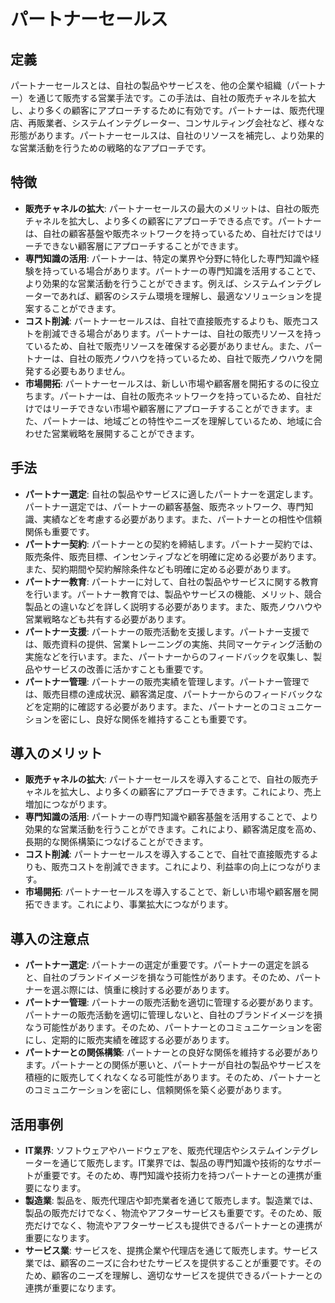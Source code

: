 # パートナーセールス

## 定義
パートナーセールスとは、自社の製品やサービスを、他の企業や組織（パートナー）を通じて販売する営業手法です。この手法は、自社の販売チャネルを拡大し、より多くの顧客にアプローチするために有効です。パートナーは、販売代理店、再販業者、システムインテグレーター、コンサルティング会社など、様々な形態があります。パートナーセールスは、自社のリソースを補完し、より効果的な営業活動を行うための戦略的なアプローチです。

## 特徴
- **販売チャネルの拡大**: パートナーセールスの最大のメリットは、自社の販売チャネルを拡大し、より多くの顧客にアプローチできる点です。パートナーは、自社の顧客基盤や販売ネットワークを持っているため、自社だけではリーチできない顧客層にアプローチすることができます。
- **専門知識の活用**: パートナーは、特定の業界や分野に特化した専門知識や経験を持っている場合があります。パートナーの専門知識を活用することで、より効果的な営業活動を行うことができます。例えば、システムインテグレーターであれば、顧客のシステム環境を理解し、最適なソリューションを提案することができます。
- **コスト削減**: パートナーセールスは、自社で直接販売するよりも、販売コストを削減できる場合があります。パートナーは、自社の販売リソースを持っているため、自社で販売リソースを確保する必要がありません。また、パートナーは、自社の販売ノウハウを持っているため、自社で販売ノウハウを開発する必要もありません。
- **市場開拓**: パートナーセールスは、新しい市場や顧客層を開拓するのに役立ちます。パートナーは、自社の販売ネットワークを持っているため、自社だけではリーチできない市場や顧客層にアプローチすることができます。また、パートナーは、地域ごとの特性やニーズを理解しているため、地域に合わせた営業戦略を展開することができます。

## 手法
- **パートナー選定**: 自社の製品やサービスに適したパートナーを選定します。パートナー選定では、パートナーの顧客基盤、販売ネットワーク、専門知識、実績などを考慮する必要があります。また、パートナーとの相性や信頼関係も重要です。
- **パートナー契約**: パートナーとの契約を締結します。パートナー契約では、販売条件、販売目標、インセンティブなどを明確に定める必要があります。また、契約期間や契約解除条件なども明確に定める必要があります。
- **パートナー教育**: パートナーに対して、自社の製品やサービスに関する教育を行います。パートナー教育では、製品やサービスの機能、メリット、競合製品との違いなどを詳しく説明する必要があります。また、販売ノウハウや営業戦略なども共有する必要があります。
- **パートナー支援**: パートナーの販売活動を支援します。パートナー支援では、販売資料の提供、営業トレーニングの実施、共同マーケティング活動の実施などを行います。また、パートナーからのフィードバックを収集し、製品やサービスの改善に活かすことも重要です。
- **パートナー管理**: パートナーの販売実績を管理します。パートナー管理では、販売目標の達成状況、顧客満足度、パートナーからのフィードバックなどを定期的に確認する必要があります。また、パートナーとのコミュニケーションを密にし、良好な関係を維持することも重要です。

## 導入のメリット
- **販売チャネルの拡大**: パートナーセールスを導入することで、自社の販売チャネルを拡大し、より多くの顧客にアプローチできます。これにより、売上増加につながります。
- **専門知識の活用**: パートナーの専門知識や顧客基盤を活用することで、より効果的な営業活動を行うことができます。これにより、顧客満足度を高め、長期的な関係構築につなげることができます。
- **コスト削減**: パートナーセールスを導入することで、自社で直接販売するよりも、販売コストを削減できます。これにより、利益率の向上につながります。
- **市場開拓**: パートナーセールスを導入することで、新しい市場や顧客層を開拓できます。これにより、事業拡大につながります。

## 導入の注意点
- **パートナー選定**: パートナーの選定が重要です。パートナーの選定を誤ると、自社のブランドイメージを損なう可能性があります。そのため、パートナーを選ぶ際には、慎重に検討する必要があります。
- **パートナー管理**: パートナーの販売活動を適切に管理する必要があります。パートナーの販売活動を適切に管理しないと、自社のブランドイメージを損なう可能性があります。そのため、パートナーとのコミュニケーションを密にし、定期的に販売実績を確認する必要があります。
- **パートナーとの関係構築**: パートナーとの良好な関係を維持する必要があります。パートナーとの関係が悪いと、パートナーが自社の製品やサービスを積極的に販売してくれなくなる可能性があります。そのため、パートナーとのコミュニケーションを密にし、信頼関係を築く必要があります。

## 活用事例
- **IT業界**: ソフトウェアやハードウェアを、販売代理店やシステムインテグレーターを通じて販売します。IT業界では、製品の専門知識や技術的なサポートが重要です。そのため、専門知識や技術力を持つパートナーとの連携が重要になります。
- **製造業**: 製品を、販売代理店や卸売業者を通じて販売します。製造業では、製品の販売だけでなく、物流やアフターサービスも重要です。そのため、販売だけでなく、物流やアフターサービスも提供できるパートナーとの連携が重要になります。
- **サービス業**: サービスを、提携企業や代理店を通じて販売します。サービス業では、顧客のニーズに合わせたサービスを提供することが重要です。そのため、顧客のニーズを理解し、適切なサービスを提供できるパートナーとの連携が重要になります。